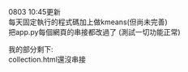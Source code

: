 0803 10:45更新  
每天固定執行的程式碼加上做kmeans(但尚未完善)  
把app.py每個網頁的串接都改過了 (測試一切功能正常)

我的部分剩下:  
collection.html還沒串接  
